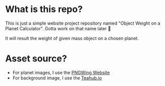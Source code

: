 # What is this repo?

This is just a simple website project repository named "Object Weight on a Planet Calculator". Gotta work on that name later 🤔

It will result the weight of given mass object on a chosen planet.

# Asset source?

- For planet images, I use the [PNGWing Website](https://www.pngwing.com)
- For background image, I use the [Teahub.io](https://www.teahub.io/viewwp/ihoTRiw_beautiful-colourful-galaxy-for-1920-x-1080-hdtv/)
